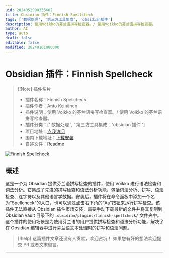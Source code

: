 ```yaml
---
uid: 2024052908335682
title: Obsidian 插件：Finnish Spellcheck
tags: ['数据处理', '第三方工具集成', 'obsidian插件']
description: 使用Voikko的芬兰语拼写检查器。/ 使用Voikko的芬兰语拼写检查器。
author: AI
type: auto
draft: false
editable: false
modified: 20240101000000
---
```


# Obsidian 插件：Finnish Spellcheck

> [!Note] 插件名片
> - 插件名称：Finnish Spellcheck
> - 插件作者：Anto Keinänen
> - 插件说明：使用 Voikko 的芬兰语拼写检查器。/ 使用 Voikko 的芬兰语拼写检查器。
> - 插件分类：[' 数据处理 ', ' 第三方工具集成 ', 'obsidian 插件 ']
> - 项目地址：[点我访问](https://github.com/antoKeinanen/obsidian-finnish-spellcheck)
> - 国内下载地址：[下载安装](https://pkmer.cn/products/plugin/pluginMarket/?finnish-spellcheck)
> - 自述文件：[Readme](https://ghproxy.net/https://raw.githubusercontent.com/antoKeinanen/obsidian-finnish-spellcheck/main/README.md)

![Finnish Spellcheck](https://cdn.pkmer.cn/covers/finnish-spellcheck.png!pkmer)

## 概述

这是一个为 Obsidian 提供芬兰语拼写检查的插件，使用 Voikko 进行语法检查和词法分析。它集成了先进的拼写检查和语法分析功能，包括词法分析、拼写、语法检查、连字符以及其他语言学数据。安装后，插件将在命令面板中添加一个名为“Spellcheck”的入口，也可以通过点击右下角的“Aa”按钮来运行拼写检查。该插件无法直接从 Obsidian 插件市场安装，需要手动下载最新的文件并将其复制到 Obsidian vault 目录下的 `.obsidian/plugins/finnish-spellcheck/` 文件夹中。这个插件的使用场景是为使用芬兰语的用户提供拼写检查和语法分析功能，解决了在 Obsidian 编辑器中进行芬兰语文本处理时的拼写和语法问题。

> [!help]
> 这篇插件文章还没有人贡献，欢迎占坑！
> 如果您有好的想法欢迎提交 PR 或者文末留言。

---



